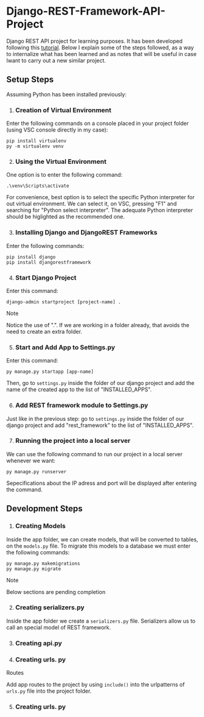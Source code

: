 # Django-REST-Framework-API-Project
Django REST API project for learning purposes. It has been developed following this [tutorial](https://www.youtube.com/watch?v=GE0Q8YNKNgs).
Below I explain some of the steps followed, as a way to internalize what has been learned and as notes that will be useful in case Iwant to carry out a new similar project.


## Setup Steps

Assuming Python has been installed previously:


1. ### Creation of Virtual Environment

Enter the following commands on a console placed in your project folder (using VSC console directly in my case):

```console
pip install virtualenv
py -m virtualenv venv
```


2. ### Using the Virtual Environment

One option is to enter the following command:

```console
.\venv\Scripts\activate
```

For convenience, best option is to select the specific Python interpreter for out virtual environment. We can select it, on VSC, pressing "F1" and searching for "Python select interpreter". The adequate Python interpreter should be higlighted as the recommended one.


3. ### Installing Django and DjangoREST Frameworks

Enter the following commands:

```console
pip install django
pip install djangorestframework
```

4. ### Start Django Project

Enter this command:

```console
django-admin startproject [project-name] .
```

> [!NOTE]
> Notice the use of ".". If we are working in a folder already, that avoids the need to create an extra folder.

5. ### Start and Add App to Settings.py

Enter this command:

```console
py manage.py startapp [app-name]
```

Then, go to `settings.py` inside the folder of our django project and add the name of the created app to the list of "INSTALLED_APPS".

6. ### Add REST framework module to Settings.py

Just like in the previous step: go to `settings.py` inside the folder of our django project and add "rest_framework" to the list of "INSTALLED_APPS".

7. ### Running the project into a local server

We can use the following command to run our project in a local server whenever we want:

```console
py manage.py runserver
```

Sepecifications about the IP adress and port will be displayed after entering the command.


## Development Steps

1. ### Creating Models

Inside the app folder, we can create models, that will be converted to tables, on the `models.py` file.
To migrate this models to a database we must enter the following commands:

```console
py manage.py makemigrations
py manage.py migrate
```

> [!NOTE]
> Below sections are pending completion

2. ### Creating serializers.py

Inside the app folder we create a `serializers.py` file. Serializers allow us to call an special model of REST framework.

<!-- UserViewSet, es una forma de convertir los datos de Python en JSON, y seleccionar quien podrá ver los datos. -->


3. ### Creating api.py


4. ### Creating urls. py

Routes

Add app routes to the project by using `include()` into the urlpatterns of `urls.py` file into the project folder.

5. ### Creating urls. py